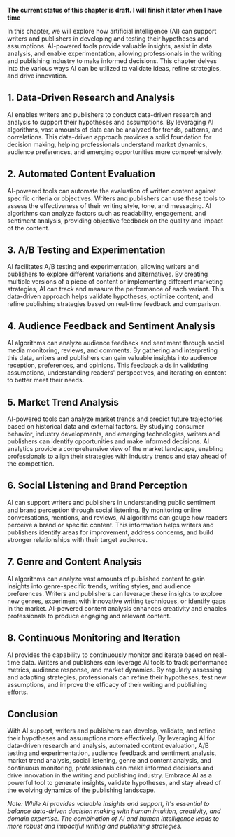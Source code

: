 **The current status of this chapter is draft. I will finish it later when I have time**

In this chapter, we will explore how artificial intelligence (AI) can support writers and publishers in developing and testing their hypotheses and assumptions. AI-powered tools provide valuable insights, assist in data analysis, and enable experimentation, allowing professionals in the writing and publishing industry to make informed decisions. This chapter delves into the various ways AI can be utilized to validate ideas, refine strategies, and drive innovation.

**1. Data-Driven Research and Analysis**
----------------------------------------

AI enables writers and publishers to conduct data-driven research and analysis to support their hypotheses and assumptions. By leveraging AI algorithms, vast amounts of data can be analyzed for trends, patterns, and correlations. This data-driven approach provides a solid foundation for decision making, helping professionals understand market dynamics, audience preferences, and emerging opportunities more comprehensively.

**2. Automated Content Evaluation**
-----------------------------------

AI-powered tools can automate the evaluation of written content against specific criteria or objectives. Writers and publishers can use these tools to assess the effectiveness of their writing style, tone, and messaging. AI algorithms can analyze factors such as readability, engagement, and sentiment analysis, providing objective feedback on the quality and impact of the content.

**3. A/B Testing and Experimentation**
--------------------------------------

AI facilitates A/B testing and experimentation, allowing writers and publishers to explore different variations and alternatives. By creating multiple versions of a piece of content or implementing different marketing strategies, AI can track and measure the performance of each variant. This data-driven approach helps validate hypotheses, optimize content, and refine publishing strategies based on real-time feedback and comparison.

**4. Audience Feedback and Sentiment Analysis**
-----------------------------------------------

AI algorithms can analyze audience feedback and sentiment through social media monitoring, reviews, and comments. By gathering and interpreting this data, writers and publishers can gain valuable insights into audience reception, preferences, and opinions. This feedback aids in validating assumptions, understanding readers' perspectives, and iterating on content to better meet their needs.

**5. Market Trend Analysis**
----------------------------

AI-powered tools can analyze market trends and predict future trajectories based on historical data and external factors. By studying consumer behavior, industry developments, and emerging technologies, writers and publishers can identify opportunities and make informed decisions. AI analytics provide a comprehensive view of the market landscape, enabling professionals to align their strategies with industry trends and stay ahead of the competition.

**6. Social Listening and Brand Perception**
--------------------------------------------

AI can support writers and publishers in understanding public sentiment and brand perception through social listening. By monitoring online conversations, mentions, and reviews, AI algorithms can gauge how readers perceive a brand or specific content. This information helps writers and publishers identify areas for improvement, address concerns, and build stronger relationships with their target audience.

**7. Genre and Content Analysis**
---------------------------------

AI algorithms can analyze vast amounts of published content to gain insights into genre-specific trends, writing styles, and audience preferences. Writers and publishers can leverage these insights to explore new genres, experiment with innovative writing techniques, or identify gaps in the market. AI-powered content analysis enhances creativity and enables professionals to produce engaging and relevant content.

**8. Continuous Monitoring and Iteration**
------------------------------------------

AI provides the capability to continuously monitor and iterate based on real-time data. Writers and publishers can leverage AI tools to track performance metrics, audience response, and market dynamics. By regularly assessing and adapting strategies, professionals can refine their hypotheses, test new assumptions, and improve the efficacy of their writing and publishing efforts.

**Conclusion**
--------------

With AI support, writers and publishers can develop, validate, and refine their hypotheses and assumptions more effectively. By leveraging AI for data-driven research and analysis, automated content evaluation, A/B testing and experimentation, audience feedback and sentiment analysis, market trend analysis, social listening, genre and content analysis, and continuous monitoring, professionals can make informed decisions and drive innovation in the writing and publishing industry. Embrace AI as a powerful tool to generate insights, validate hypotheses, and stay ahead of the evolving dynamics of the publishing landscape.

*Note: While AI provides valuable insights and support, it's essential to balance data-driven decision making with human intuition, creativity, and domain expertise. The combination of AI and human intelligence leads to more robust and impactful writing and publishing strategies.*
